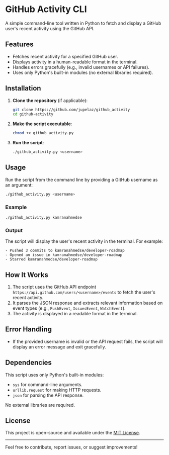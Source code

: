 # GitHub Activity CLI

A simple command-line tool written in Python to fetch and display a GitHub user's recent activity using the GitHub API.

## Features

- Fetches recent activity for a specified GitHub user.
- Displays activity in a human-readable format in the terminal.
- Handles errors gracefully (e.g., invalid usernames or API failures).
- Uses only Python's built-in modules (no external libraries required).

## Installation

1. **Clone the repository** (if applicable):
   ```bash
   git clone https://github.com/jupelaz/github_activity
   cd github-activity
   ```

2. **Make the script executable**:
   ```bash
   chmod +x github_activity.py
   ```

3. **Run the script**:
   ```bash
   ./github_activity.py <username>
   ```

## Usage

Run the script from the command line by providing a GitHub username as an argument:

```bash
./github_activity.py <username>
```

### Example

```bash
./github_activity.py kamranahmedse
```

### Output

The script will display the user's recent activity in the terminal. For example:

```
- Pushed 3 commits to kamranahmedse/developer-roadmap
- Opened an issue in kamranahmedse/developer-roadmap
- Starred kamranahmedse/developer-roadmap
```

## How It Works

1. The script uses the GitHub API endpoint `https://api.github.com/users/<username>/events` to fetch the user's recent activity.
2. It parses the JSON response and extracts relevant information based on event types (e.g., `PushEvent`, `IssuesEvent`, `WatchEvent`).
3. The activity is displayed in a readable format in the terminal.

## Error Handling

- If the provided username is invalid or the API request fails, the script will display an error message and exit gracefully.

## Dependencies

This script uses only Python's built-in modules:
- `sys` for command-line arguments.
- `urllib.request` for making HTTP requests.
- `json` for parsing the API response.

No external libraries are required.

## License

This project is open-source and available under the [MIT License](LICENSE).

---

Feel free to contribute, report issues, or suggest improvements!